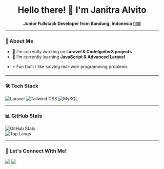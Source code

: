 <!--
**Emervi/Emervi** is a ✨ _special_ ✨ repository because its `README.md` (this file) appears on your GitHub profile.

Here are some ideas to get you started:

- 🔭 I’m currently working on ...
- 🌱 I’m currently learning ...
- 👯 I’m looking to collaborate on ...
- 🤔 I’m looking for help with ...
- 💬 Ask me about ...
- 📫 How to reach me: ...
- 😄 Pronouns: ...
- ⚡ Fun fact: ...
-->

<h1 align="center">Hello there! 👋 I'm Janitra Alvito</h1>
<p align="center">
  <b>Junior Fullstack Developer from Bandung, Indonesia 🇮🇩</b>
</p>

---

### 🚀 About Me  
- 🔭 I’m currently working on **Laravel & CodeIgniter3 projects**  
- 🌱 I’m currently learning **JavaScript & Advanced Laravel**  
<!-- 📫 How to reach me: [LinkedIn](https://linkedin.com/in/yourprofile) | [Portfolio](https://yourportfolio.com)  -->
- ⚡ Fun fact: I like solving real-worl programming problems  

---

### 🛠 Tech Stack  
![Laravel](https://img.shields.io/badge/Laravel-%23FF2D20.svg?style=flat&logo=laravel&logoColor=white)
![Tailwind CSS](https://img.shields.io/badge/TailwindCSS-38B2AC?style=for-the-badge&logo=tailwind-css&logoColor=white)
![MySQL](https://img.shields.io/badge/MySQL-005C84?style=for-the-badge&logo=mysql&logoColor=white)

---

### 📊 GitHub Stats  
![GitHub Stats](https://github-readme-stats.vercel.app/api?username=Emervi&show_icons=true&theme=tokyonight)  
![Top Langs](https://github-readme-stats.vercel.app/api/top-langs/?username=Emervi&layout=compact&theme=dracula)

---

### 🤝 Let's Connect With Me!  
<p>
  <a href="www.linkedin.com/in/janitra-alvito-zahir-a3bb1b331"><img src="https://img.shields.io/badge/LinkedIn-0A66C2?style=for-the-badge&logo=linkedin&logoColor=white"/></a>
  <a href="mailto:janitraalvitozhr@gmail.com"><img src="https://img.shields.io/badge/Email-D14836?style=for-the-badge&logo=gmail&logoColor=white"/></a>
</p>
